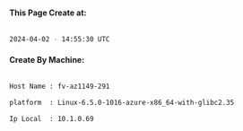
   
#### This Page Create at:

```bash

2024-04-02 - 14:55:30 UTC

```

#### Create By Machine:

```bash

Host Name : fv-az1149-291

platform  : Linux-6.5.0-1016-azure-x86_64-with-glibc2.35

Ip Local  : 10.1.0.69

```

